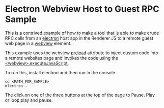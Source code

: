 # Electron Webview Host to Guest RPC Sample

 This is a contrived example of how to make a tool that is able to make crude RPC calls from an [electron](https://github.com/atom/electron) host app in the Renderer JS to a remote guest web page in a [webview](https://github.com/atom/electron/blob/master/docs/api/web-view-tag.md) element.

 This example uses the webview [preload](https://github.com/atom/electron/blob/master/docs/api/web-view-tag.md#preload) attribute to inject custom code into a remote websites page and invokes the code using the [&lt;webview&gt;.executeJavaScript](https://github.com/atom/electron/blob/master/docs/api/web-view-tag.md#webviewexecutejavascriptcode-usergesture).

 To run this, install electron and then run in the console
 ```
cd <PATH_FOR_SAMPLE>
electron .
 ```

 The click on one of the three buttons at the top of the page to Pause, Play or loop play and pause.
